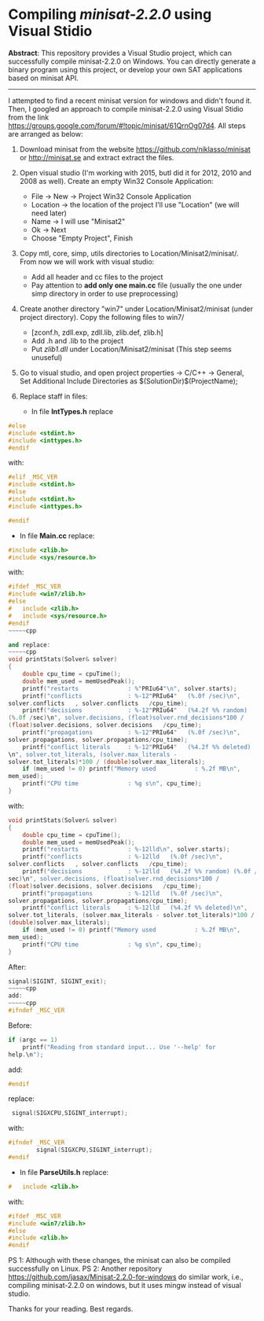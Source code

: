 
# Compiling *minisat-2.2.0* using Visual Stidio

**Abstract**: This repository provides a Visual Studio project, which can 
successfully compile minisat-2.2.0 on Windows. You can directly generate a 
binary program using this project, or develop your own SAT applications based on
minisat API.


-----------
I attempted to find a recent minisat version for windows and 
didn't found it. Then, I googled an approach to compile minisat-2.2.0 using
Visual Stidio from the link <https://groups.google.com/forum/#!topic/minisat/61QrnOg07d4>.
All steps are arranged as below:
1. Download minisat from the website <https://github.com/niklasso/minisat> 
 or <http://minisat.se> and extract extract the files.
2. Open visual studio (I'm working with 2015, butI did it for 2012, 2010 and 2008 as 
well). Create an empty Win32 Console Application:
     + File -> New -> Project Win32 Console Application 
     + Location -> the location of the project I'll use "Location" (we will 
need later) 
     + Name -> I will use "Minisat2" 
     + Ok -> Next 
     + Choose "Empty Project", Finish 
3. Copy mtl, core, simp, utils directories to Location/Minisat2/minisat/. 
 From now we will work with visual studio: 
    + Add all header and cc files to the project
    + Pay attention to **add only one main.cc** file (usually the one under simp 
directory in order to use preprocessing) 

4. Create another directory "win7" under Location/Minisat2/minisat (under 
project directory). Copy the following files to win7/
    + [zconf.h, zdll.exp, zdll.lib, zlib.def, zlib.h]
    + Add .h and .lib to the project 
    + Put *zlib1.dll* under Location/Minisat2/minisat (This step seems unuseful)
5. Go to visual studio, and open project properties -> C/C++ -> General,  
Set Additional Include Directories as $(SolutionDir)\$(ProjectName)\; 
6. Replace staff in files: 
    + In file **IntTypes.h** replace
~~~~~cpp
#else 
#include <stdint.h> 
#include <inttypes.h> 
#endif 
~~~~~
with: 
~~~~~cpp
#elif _MSC_VER 
#include <stdint.h> 
#else 
#include <stdint.h> 
#include <inttypes.h> 

#endif 
~~~~~

   + In file **Main.cc** replace: 
~~~~~cpp
#include <zlib.h> 
#include <sys/resource.h> 
~~~~~
with: 
~~~~~cpp
#ifdef _MSC_VER 
#include <win7/zlib.h> 
#else 
#   include <zlib.h> 
#   include <sys/resource.h> 
#endif 
~~~~~cpp

and replace: 
~~~~~cpp
void printStats(Solver& solver) 
{ 
    double cpu_time = cpuTime(); 
    double mem_used = memUsedPeak(); 
    printf("restarts              : %"PRIu64"\n", solver.starts); 
    printf("conflicts             : %-12"PRIu64"   (%.0f /sec)\n", 
solver.conflicts   , solver.conflicts   /cpu_time); 
    printf("decisions             : %-12"PRIu64"   (%4.2f %% random) 
(%.0f /sec)\n", solver.decisions, (float)solver.rnd_decisions*100 / 
(float)solver.decisions, solver.decisions   /cpu_time); 
    printf("propagations          : %-12"PRIu64"   (%.0f /sec)\n", 
solver.propagations, solver.propagations/cpu_time); 
    printf("conflict literals     : %-12"PRIu64"   (%4.2f %% deleted) 
\n", solver.tot_literals, (solver.max_literals - 
solver.tot_literals)*100 / (double)solver.max_literals); 
    if (mem_used != 0) printf("Memory used           : %.2f MB\n", 
mem_used); 
    printf("CPU time              : %g s\n", cpu_time); 
} 
~~~~~
with:
~~~~~cpp
void printStats(Solver& solver) 
{ 
    double cpu_time = cpuTime(); 
    double mem_used = memUsedPeak(); 
    printf("restarts              : %-12lld\n", solver.starts); 
    printf("conflicts             : %-12lld   (%.0f /sec)\n", 
solver.conflicts   , solver.conflicts   /cpu_time); 
    printf("decisions             : %-12lld   (%4.2f %% random) (%.0f / 
sec)\n", solver.decisions, (float)solver.rnd_decisions*100 / 
(float)solver.decisions, solver.decisions   /cpu_time); 
    printf("propagations          : %-12lld   (%.0f /sec)\n", 
solver.propagations, solver.propagations/cpu_time); 
    printf("conflict literals     : %-12lld   (%4.2f %% deleted)\n", 
solver.tot_literals, (solver.max_literals - solver.tot_literals)*100 / 
(double)solver.max_literals); 
    if (mem_used != 0) printf("Memory used           : %.2f MB\n", 
mem_used); 
    printf("CPU time              : %g s\n", cpu_time); 
} 
~~~~~
After: 
~~~~~cpp
signal(SIGINT, SIGINT_exit); 
~~~~~cpp
add: 
~~~~~cpp
#ifndef _MSC_VER 
~~~~~

Before: 
~~~~~cpp
if (argc == 1) 
    printf("Reading from standard input... Use '--help' for 
help.\n"); 
~~~~~
add: 
~~~~~cpp
#endif 
~~~~~
replace: 
~~~~~cpp
 signal(SIGXCPU,SIGINT_interrupt); 
~~~~~
with: 
~~~~~cpp
#ifndef _MSC_VER 
        signal(SIGXCPU,SIGINT_interrupt); 
#endif 
~~~~~



   +  In file **ParseUtils.h** replace: 
~~~~~cpp
#   include <zlib.h> 
~~~~~
with:
~~~~~cpp 
#ifdef _MSC_VER 
#include <win7/zlib.h> 
#else 
#include <zlib.h> 
#endif 
~~~~~

PS 1: Although with these changes, the minisat can also be compiled successfully on Linux.
PS 2: Another repository <https://github.com/jasax/Minisat-2.2.0-for-windows> do similar work, i.e., compiling minisat-2.2.0 on windows, but it uses mingw instead of visual studio.

Thanks for your reading.
Best regards.